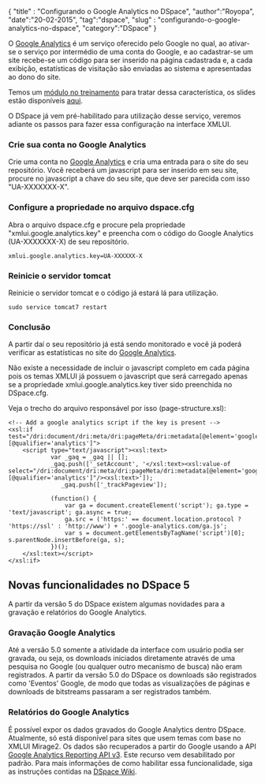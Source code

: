 <p>{
"title" : "Configurando o Google Analytics no DSpace",
"author":"Royopa",
"date":"20-02-2015",
"tag":"dspace",
"slug" : "configurando-o-google-analytics-no-dspace",
"category":"DSpace"
}</p>

<p>O <a href="http://www.google.com/analytics/">Google Analytics</a> é um serviço oferecido pelo Google no qual, ao ativar-se o serviço por intermédio de uma conta do Google, e ao cadastrar-se um site recebe-se um código para ser inserido na página cadastrada e, a cada exibição, estatísticas de visitação são enviadas ao sistema e apresentadas ao dono do site.</p>

<p>Temos um <a href="http://pt.slideshare.net/royopa1/mdulo-11-estatsticas-dspace-e-google-analytics">módulo no treinamento</a> para tratar dessa característica, os slides estão disponíveis <a href="http://pt.slideshare.net/royopa1/mdulo-11-estatsticas-dspace-e-google-analytics">aqui</a>.</p>

<p>O DSpace já vem pré-habilitado para utilização desse serviço, veremos adiante os passos para fazer essa configuração na interface XMLUI.</p>

<h3 id="crie-sua-conta-no-google-analytics">Crie sua conta no Google Analytics</h3>

<p>Crie uma conta no <a href="http://www.google.com/analytics/">Google Analytics</a> e cria uma entrada para o site do seu repositório. Você receberá um javascript para ser inserido em seu site, procure no javascript a chave do seu site, que deve ser parecida com isso "UA-XXXXXXX-X".</p>

<h3 id="configure-a-propriedade-no-arquivo-dspace.cfg">Configure a propriedade no arquivo dspace.cfg</h3>

<p>Abra o arquivo dspace.cfg e procure pela propriedade "xmlui.google.analytics.key" e preencha com o código do Google Analytics (UA-XXXXXXX-X) de seu repositório.</p>

<pre><code>xmlui.google.analytics.key=UA-XXXXXX-X
</code></pre>

<h3 id="reinicie-o-servidor-tomcat">Reinicie o servidor tomcat</h3>

<p>Reinicie o servidor tomcat e o código já estará lá para utilização.</p>

<pre><code>sudo service tomcat7 restart
</code></pre>

<h3 id="conclus%C3%A3o">Conclusão</h3>

<p>A partir daí o seu repositório já está sendo monitorado e você já poderá verificar as estatísticas no site do <a href="http://www.google.com/analytics/">Google Analytics</a>.</p>

<p>Não existe a necessidade de incluir o javascript completo em cada página pois os temas XMLUI já possuem o javascript que será carregado apenas se a propriedade xmlui.google.analytics.key tiver sido preenchida no DSpace.cfg.</p>

<p>Veja o trecho do arquivo responsável por isso (page-structure.xsl):</p>

<pre><code>&lt;!-- Add a google analytics script if the key is present --&gt;
&lt;xsl:if test="/dri:document/dri:meta/dri:pageMeta/dri:metadata[@element='google'][@qualifier='analytics']"&gt;
    &lt;script type="text/javascript"&gt;&lt;xsl:text&gt;
            var _gaq = _gaq || [];
            _gaq.push(['_setAccount', '&lt;/xsl:text&gt;&lt;xsl:value-of select="/dri:document/dri:meta/dri:pageMeta/dri:metadata[@element='google'][@qualifier='analytics']"/&gt;&lt;xsl:text&gt;']);
               _gaq.push(['_trackPageview']);

            (function() {
                var ga = document.createElement('script'); ga.type = 'text/javascript'; ga.async = true;
                ga.src = ('https:' == document.location.protocol ? 'https://ssl' : 'http://www') + '.google-analytics.com/ga.js';
                var s = document.getElementsByTagName('script')[0]; s.parentNode.insertBefore(ga, s);
            })();
    &lt;/xsl:text&gt;&lt;/script&gt;
&lt;/xsl:if&gt;
</code></pre>

<h2 id="novas-funcionalidades-no-dspace-5">Novas funcionalidades no DSpace 5</h2>

<p>A partir da versão 5 do DSpace existem algumas novidades para a gravação e relatórios do Google Analytics.</p>

<h3 id="grava%C3%A7%C3%A3o-google-analytics">Gravação Google Analytics</h3>

<p>Até a versão 5.0 somente a atividade da interface com usuário podia ser gravada, ou seja, os downloads iniciados diretamente através de uma pesquisa no Google (ou qualquer outro mecanismo de busca) não eram registrados. A partir da versão 5.0 do DSpace os downloads são registrados como 'Eventos' Google, de modo que todas as visualizações de páginas e downloads de bitstreams passaram a ser registrados também.</p>

<h3 id="relat%C3%B3rios-do-google-analytics">Relatórios do Google Analytics</h3>

<p>É possível expor os dados gravados do Google Analytics dentro DSpace. Atualmente, só está disponível para sites que usem temas com base no XMLUI Mirage2. 
Os dados são recuperados a partir do Google usando a API <a href="https://developers.google.com/analytics/devguides/reporting/core/v3/">Google Analytics Reporting API v3</a>. Este recurso vem desabilitado por padrão. 
Para mais informações de como habilitar essa funcionalidade, siga as instruções contidas na <a href="https://wiki.duraspace.org/display/DSDOC5x/DSpace+Google+Analytics+Statistics">DSpace Wiki</a>.</p>
